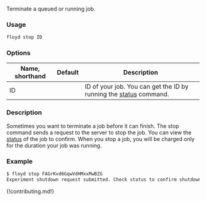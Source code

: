 Terminate a queued or running job.

### Usage
```bash
floyd stop ID
```

### Options
| Name, shorthand | Default | Description |
| --------------- | ------- | ----------- |
| ID |      | ID of your job. You can get the ID by running the [status](./status) command.    |

### Description
Sometimes you want to terminate a job before it can finish. The stop command sends a request 
to the server to stop the job. You can view the [status](./status) of the job to confirm. When you stop 
a job, you will be charged only for the duration your job was running.

### Example
```bash
$ floyd stop FAGrKvd6GqwVdHMxxMwBZG
Experiment shutdown request submitted. Check status to confirm shutdown
```

{!contributing.md!}
